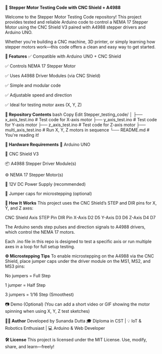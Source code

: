 🚀 **Stepper Motor Testing Code with CNC Shield + A4988**

Welcome to the Stepper Motor Testing Code repository! This project provides tested and reliable Arduino code to control a NEMA 17 Stepper Motor using the CNC Shield V3 paired with A4988 stepper drivers and Arduino UNO.

Whether you're building a CNC machine, 3D printer, or simply learning how stepper motors work—this code offers a clean and easy way to get started.

**🔧 Features**
✅ Compatible with Arduino UNO + CNC Shield

✅ Controls NEMA 17 Stepper Motor

✅ Uses A4988 Driver Modules (via CNC Shield)

✅ Simple and modular code

✅ Adjustable speed and direction

✅ Ideal for testing motor axes (X, Y, Z)

**📁 Repository Contents**
bash
Copy
Edit
Stepper_testing_code/
│
├── x_axis_test.ino        # Test code for X-axis motor
├── y_axis_test.ino        # Test code for Y-axis motor
├── z_axis_test.ino        # Test code for Z-axis motor
├── multi_axis_test.ino    # Run X, Y, Z motors in sequence
└── README.md              # You're reading it!

**🧰 Hardware Requirements**
🧠 Arduino UNO

🧩 CNC Shield V3

📦 A4988 Stepper Driver Module(s)

⚙️ NEMA 17 Stepper Motor(s)

🔌 12V DC Power Supply (recommended)

🔗 Jumper caps for microstepping (optional)

**🧠 How It Works**
This project uses the CNC Shield’s STEP and DIR pins for X, Y, and Z axes:

CNC Shield Axis	STEP Pin	DIR Pin
X-Axis	D2	D5
Y-Axis	D3	D6
Z-Axis	D4	D7

The Arduino sends step pulses and direction signals to A4988 drivers, which control the NEMA 17 motors.

Each .ino file in this repo is designed to test a specific axis or run multiple axes in a loop for full setup testing.

**⚙️ Microstepping Tips**
To enable microstepping on the A4988 via the CNC Shield, place jumper caps under the driver module on the MS1, MS2, and MS3 pins:

No jumpers = Full Step

1 jumper = Half Step

3 jumpers = 1/16 Step (Smoothest)

📷 Demo (Optional)
(You can add a short video or GIF showing the motor spinning when using X, Y, Z test sketches)

**👨‍💻 Author**
Developed by Sunanda Dutta
🎓 Diploma in CST | 💡 IoT & Robotics Enthusiast | 💻 Arduino & Web Developer

**🛠️ License**
This project is licensed under the MIT License.
Use, modify, share, and learn—freely!
